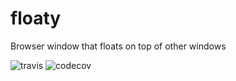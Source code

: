 # floaty

Browser window that floats on top of other windows

![travis](https://travis-ci.org/jameszaghini/floaty.svg?branch=develop)
![codecov](https://codecov.io/gh/jameszaghini/floaty/branch/develop/graph/badge.svg)


